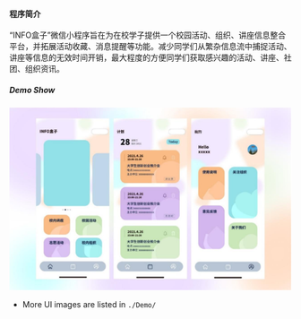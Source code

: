 #### 程序简介
“INFO盒子”微信小程序旨在为在校学子提供一个校园活动、组织、讲座信息整合平台，并拓展活动收藏、消息提醒等功能。减少同学们从繁杂信息流中捕捉活动、讲座等信息的无效时间开销，最大程度的方便同学们获取感兴趣的活动、讲座、社团、组织资讯。

##### Demo Show
![SHowImage](ShowImage.png)
- More UI images are listed in `./Demo/`
